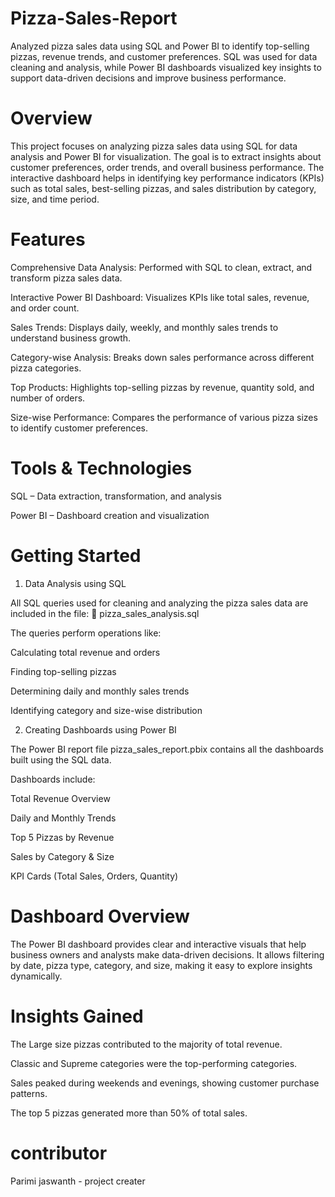 # Pizza-Sales-Report
Analyzed pizza sales data using SQL and Power BI to identify top-selling pizzas, revenue trends, and customer preferences. SQL was used for data cleaning and analysis, while Power BI dashboards visualized key insights to support data-driven decisions and improve business performance.
# Overview
This project focuses on analyzing pizza sales data using SQL for data analysis and Power BI for visualization.
The goal is to extract insights about customer preferences, order trends, and overall business performance.
The interactive dashboard helps in identifying key performance indicators (KPIs) such as total sales, best-selling pizzas, and sales distribution by category, size, and time period.
# Features
Comprehensive Data Analysis: Performed with SQL to clean, extract, and transform pizza sales data.

Interactive Power BI Dashboard: Visualizes KPIs like total sales, revenue, and order count.

Sales Trends: Displays daily, weekly, and monthly sales trends to understand business growth.

Category-wise Analysis: Breaks down sales performance across different pizza categories.

Top Products: Highlights top-selling pizzas by revenue, quantity sold, and number of orders.

Size-wise Performance: Compares the performance of various pizza sizes to identify customer preferences.

# Tools & Technologies

SQL – Data extraction, transformation, and analysis

Power BI – Dashboard creation and visualization

# Getting Started

1. Data Analysis using SQL

All SQL queries used for cleaning and analyzing the pizza sales data are included in the file:
📄 pizza_sales_analysis.sql

The queries perform operations like:

Calculating total revenue and orders

Finding top-selling pizzas

Determining daily and monthly sales trends

Identifying category and size-wise distribution

2. Creating Dashboards using Power BI

The Power BI report file pizza_sales_report.pbix contains all the dashboards built using the SQL data.

Dashboards include:

Total Revenue Overview

Daily and Monthly Trends

Top 5 Pizzas by Revenue

Sales by Category & Size

KPI Cards (Total Sales, Orders, Quantity)

# Dashboard Overview

The Power BI dashboard provides clear and interactive visuals that help business owners and analysts make data-driven decisions.
It allows filtering by date, pizza type, category, and size, making it easy to explore insights dynamically.

# Insights Gained

The Large size pizzas contributed to the majority of total revenue.

Classic and Supreme categories were the top-performing categories.

Sales peaked during weekends and evenings, showing customer purchase patterns.

The top 5 pizzas generated more than 50% of total sales.

# contributor 
Parimi jaswanth - project creater

